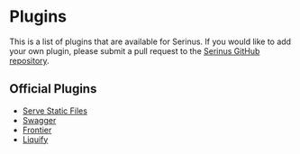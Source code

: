 # Plugins

This is a list of plugins that are available for Serinus. If you would like to add your own plugin, please submit a pull request to the [Serinus GitHub repository](https://github.com/francescovallone/serinus).

## Official Plugins

- [Serve Static Files](/plugins/serve_static)
- [Swagger](/plugins/swagger/)
- [Frontier](/plugins/frontier)
- [Liquify](/plugins/serinus_liquify)
